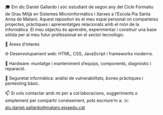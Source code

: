 🎓 
Em dic Daniel Gallardo i sóc estudiant de segon any del Cicle Formatiu de Grau Mitjà en Sistemes Microinformàtics i Xarxes a l’Escola Pia Santa Anna de Mataró.
Aquest repositori és el meu espai personal on comparteixo projectes, pràctiques i aprenentatges relacionats amb el món de la informàtica. El meu objectiu és aprendre, experimentar i construir una base sòlida per al meu futur professional en el sector tecnològic.

📌 Àrees d’interès

🌐 Desenvolupament web: HTML, CSS, JavaScript i frameworks moderns.

🧰 Hardware: muntatge i manteniment d’equips, components, diagnòstic i reparació.

🔐 Seguretat informàtica: anàlisi de vulnerabilitats, bones pràctiques i pentesting bàsic.

📫
Si vols contactar amb mi per a col·laboracions, suggeriments o simplement per compartir coneixement, pots escriure’m a:
✉️ alu.daniel.gallardo@mataro.epiaedu.cat
